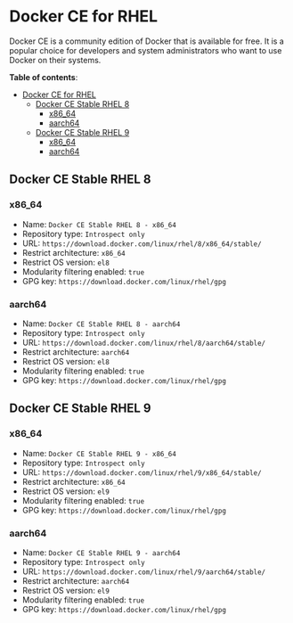 # Docker CE for RHEL

Docker CE is a community edition of Docker that is available for free. It is a popular choice for developers and system administrators who want to use Docker on their systems.

**Table of contents**:
- [Docker CE for RHEL](#docker-ce-for-rhel)
  - [Docker CE Stable RHEL 8](#docker-ce-stable-rhel-8)
    - [x86\_64](#x86_64)
    - [aarch64](#aarch64)
  - [Docker CE Stable RHEL 9](#docker-ce-stable-rhel-9)
    - [x86\_64](#x86_64-1)
    - [aarch64](#aarch64-1)

## Docker CE Stable RHEL 8

### x86_64
- Name: `Docker CE Stable RHEL 8 - x86_64`
- Repository type: `Introspect only`
- URL: `https://download.docker.com/linux/rhel/8/x86_64/stable/`
- Restrict architecture: `x86_64`
- Restrict OS version: `el8`
- Modularity filtering enabled: `true`
- GPG key: `https://download.docker.com/linux/rhel/gpg`

### aarch64
- Name: `Docker CE Stable RHEL 8 - aarch64`
- Repository type: `Introspect only`
- URL: `https://download.docker.com/linux/rhel/8/aarch64/stable/`
- Restrict architecture: `aarch64`
- Restrict OS version: `el8`
- Modularity filtering enabled: `true`
- GPG key: `https://download.docker.com/linux/rhel/gpg`

## Docker CE Stable RHEL 9

### x86_64
- Name: `Docker CE Stable RHEL 9 - x86_64`
- Repository type: `Introspect only`
- URL: `https://download.docker.com/linux/rhel/9/x86_64/stable/`
- Restrict architecture: `x86_64`
- Restrict OS version: `el9`
- Modularity filtering enabled: `true`
- GPG key: `https://download.docker.com/linux/rhel/gpg`

### aarch64
- Name: `Docker CE Stable RHEL 9 - aarch64`
- Repository type: `Introspect only`
- URL: `https://download.docker.com/linux/rhel/9/aarch64/stable/`
- Restrict architecture: `aarch64`
- Restrict OS version: `el9`
- Modularity filtering enabled: `true`
- GPG key: `https://download.docker.com/linux/rhel/gpg`

